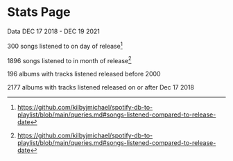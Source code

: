 # Stats Page

Data DEC 17 2018 - DEC 19 2021


300 songs listened to on day of release[^reldate]

1896 songs listened to in month of release[^reldate]

196 albums with tracks listened released before 2000

2177 albums with tracks listened released on or after Dec 17 2018















[^reldate]: https://github.com/kilbyjmichael/spotify-db-to-playlist/blob/main/queries.md#songs-listened-compared-to-release-date

